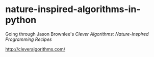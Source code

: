 # nature-inspired-algorithms-in-python

Going through Jason Brownlee's _Clever Algorithms: Nature-Inspired Programming Recipes_  

http://cleveralgorithms.com/
